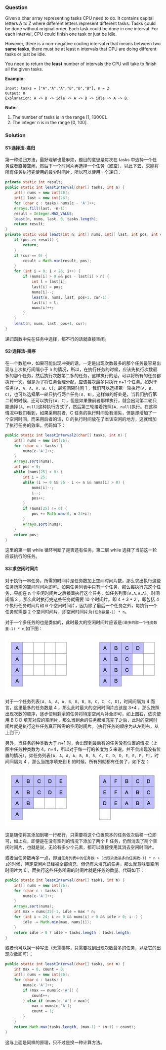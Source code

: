 ### Question

Given a char array representing tasks CPU need to do. It contains capital letters A to Z where different letters represent different tasks. Tasks could be done without original order. Each task could be done in one interval. For each interval, CPU could finish one task or just be idle.

However, there is a non-negative cooling interval **n** that means between two **same tasks**, there must be at least n intervals that CPU are doing different tasks or just be idle.

You need to return the **least** number of intervals the CPU will take to finish all the given tasks.

 

**Example:**

```
Input: tasks = ["A","A","A","B","B","B"], n = 2
Output: 8
Explanation: A -> B -> idle -> A -> B -> idle -> A -> B.
```

 

**Note:**

1.  The number of tasks is in the range [1, 10000].
2.  The integer n is in the range [0, 100].

### Solution

#### S1:选择法-递归

第一种递归方法，最好理解也最麻烦，题目的意思是每次在 tasks 中选择一个任务或者直接空闲，然后下一个时间片再选择一个任务（或空），以此下去，求能将所有任务执行完使用的最少时间片，所以可以使用一个递归：

```java
private static int result;
public static int leastInterval(char[] tasks, int n) {
    int[] nums = new int[26];
    int[] last = new int[26];
    for (char c : tasks) nums[c - 'A']++;
    Arrays.fill(last, -n-1);
    result = Integer.MAX_VALUE;
    least(n, nums, last, 0, tasks.length);
    return result;
}
private static void least(int n, int[] nums, int[] last, int pos, int cur) {
    if (pos >= result) {
        return;
    }
    if (cur == 0) {
        result = Math.min(result, pos);
    }
    for (int i = 0; i < 26; i++) {
        if (nums[i] > 0 && pos - last[i] > n) {
            int l = last[i];
            last[i] = pos;
            nums[i]--;
            least(n, nums, last, pos+1, cur-1);
            last[i] = l;
            nums[i]++;
        }
    }
    least(n, nums, last, pos+1, cur);
}
```

递归函数中先在任务中选择，都不行的话就直接空闲。

#### S2:选择法-排序

在一个数组中，如果可能出现冲突的话，一定是出现次数最多的那个任务最容易出现与上次执行间隔小于 n 的情况，所以，在执行任务的时候，应该先执行次数最多的那个任务，然后执行次数第二多的任务，这样执行的话，可以将所有的任务都执行一次，但是为了将任务合理分配，应该每次最多只执行 n+1 个任务。如对于任务`[A, A, A, A, B, C]`，最短间隔时间 1 ，我们可以选择第一轮执行`[A, B, C]`，也可以选择第一轮只执行两个任务`[A, B]`，这样做的好处是，当我们执行第二轮的时候，还可以执行`[A, C]`，但是如果像前者那样执行，就会出现第二轮只能选择`[A, null]`这种执行方式了，然后第三轮接着按照`[A, null]`执行。在这种情况中我们看到，如果采用前者，C 任务的执行时间没有消失，但是却增加了一个空闲时间，而采用后者的话，C 的执行时间放在了本该空闲的地方，这就增加了执行任务的效率。代码如下：

```java
public static int leastInterval2(char[] tasks, int n) {
    int[] nums = new int[26];
    for (char c : tasks) {
        nums[c-'A']++;
    }
    Arrays.sort(nums);
    int pos = 0;
    while (nums[25] > 0) {
        int i = 25;
        while (i >= 0 && 25 - i <= n && nums[i] > 0) {
            nums[i]--;
            i--;
            pos++;
        }
        if (nums[25] != 0) {
            pos += Math.max(0, n-24+i);
        }
        Arrays.sort(nums);
    }
    return pos;
}
```

这里的第一层 while 循环判断了是否还有任务，第二层 while 选择了当前这一轮应该执行的任务。

#### S3:求空闲时间片

对于执行一串任务，所需的时间片是任务数加上空间时间片数，那么求出执行这些任务所需的空间时间片即可。如果任务列表中只有一个任务，那么每执行完这个任务，只能在 n 个空闲时间片之后接着执行这个任务，如任务列表`[A,A,A,A]`，时间间隔 2 ，那么此时执行完这些任务就需要 10 个时间片，即 4 + 3 \* 2 ，即包括 4 个执行任务时间片和 6 个空闲时间片，因为除了最后一个任务之外，每执行一个任务就需要 2 个空间时间片，即空闲时间片为`(任务数量-1) * n`。

对于一个多任务的也是类似的，此时最大的空闲时间片应该是`(最多的那一个任务数量-1) * n`,如下图：

![](./task_scheduler_1.jpg)

对于一个任务列表`[A, A, A, A, B, B, B, B, C, C, C, D]`，时间间隔为 4 而言，这里最多的任务数是 4 ，那么此时最大的空闲时间片应该是 3*4 ，那么按照出现次数的顺序，逐步使用剩余的任务将待定空闲片补全即可，如上图右，依次使用 B C D 填充对应的空闲片，那么当剩余的任务都填充完了之后，此时的空闲时间片就是执行这些任务真正所需的空闲时间片。（执行任务的顺序为从左到右，从上到下）

另外，当任务的种类数大于 n+1 时，会出现到最后有的任务没有位置的情况（上图中任务种类数为 4，n=4，所以对于每一行的长度为 5 来说，并不会出现没有位置的情况），如任务列表`[A, A, A, A, B, B, B, C, C, D, D, E, E, F, F]`，时间间隔为 4 ，那么当按序填充到 E 的时候，所有列就都有任务了，如下左：

![](./task_scheduler_2.jpg)

这是随便将其添加到哪一行都行，只需要将这个位置原本的任务依次后移一位即可，如上右，即便是在没有空列的情况下添加了两个 F 任务，仍然消去了两个空闲时间片，也就是说，无论有多少个元素，都可以直接使用其消去空闲时间片。

或者当任务数再多一点，即当`任务列表中的任务数 > (出现次数最多的任务数-1) * n + 1`的时候，待定空闲片已经被全部填充，但仍有未填充的任务，那么就意味着空闲时间片为 0 ，而执行这些任务所需的时间片就是任务的数量。代码如下：

```java
public static int leastInterval(char[] tasks, int n) {
    int[] nums = new int[26];
    for (char c : tasks) {
        nums[c-'A']++;
    }
    Arrays.sort(nums);
    int max = nums[25]-1, idle = max * n;
    for (int i = 24; i >= 0 && nums[i] > 0 && idle > 0; i--) {
        idle -= Math.min(max, nums[i]);
    }
    return idle > 0 ? idle + tasks.length : tasks.length;
}
```

或者也可以换一种写法（无需排序，只需要找到出现次数最多的任务，以及它的出现次数即可）：

```java
public static int leastInterval(char[] tasks, int n) {
    int max = 0, count = 0;
    int[] nums = new int[26];
    for (char c : tasks) {
        nums[c-'A']++;
        if (max == nums[c-'A']) {
            count++;
        } else if (nums[c-'A'] > max){
            max = nums[c-'A'];
            count = 1;
        }
    }
    return Math.max(tasks.length, (max-1) * (n+1) + count);
}
```

这与上面是同样的原理，只不过是换一种计算方法。
